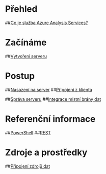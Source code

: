 # Přehled
##[Co je služba Azure Analysis Services?](analysis-services-overview.md)
# Začínáme
##[Vytvoření serveru](analysis-services-create-server.md)

# Postup 
##[Nasazení na server](analysis-services-deploy.md)
##[Připojení z klienta](analysis-services-connect.md)

##[Správa serveru](analysis-services-manage.md)
##[Integrace místní brány dat](analysis-services-gateway.md)

# Referenční informace
##[PowerShell](/powershell/resourcemanager)
##[REST](/rest/api/analysisservices)

# Zdroje a prostředky
##[Připojení zdrojů dat](analysis-services-datasource.md)


<!--HONumber=Jan17_HO1-->



